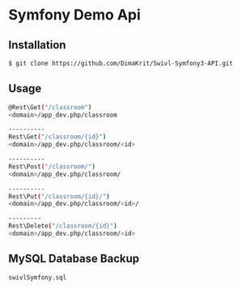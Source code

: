 Symfony Demo Api
========================

Installation
------------

```bash
$ git clone https://github.com/DimaKrit/Swivl-Symfony3-API.git

```

Usage
-----

```bash
@Rest\Get("/classroom")
<domain>/app_dev.php/classroom

----------
Rest\Get("/classroom/{id}")
<domain>/app_dev.php/classroom/<id>

----------
Rest\Post("/classroom/")
<domain>/app_dev.php/classroom/

----------
Rest\Put("/classroom/{id}/")
<domain>/app_dev.php/classroom/<id>/

---------
Rest\Delete("/classroom/{id}")
<domain>/app_dev.php/classroom/<id>

```

MySQL Database Backup
------------------
```bash
swivlSymfony.sql
```
